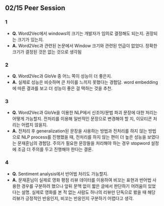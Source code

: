 ## 02/15 Peer Session

### 1
  - **Q.** Word2Vec에서 windows의 크기는 개발자가 임의로 결정해도 되는지. 권장되는 크기가 있는지.
  - **A.** Word2Vec과 관련된 논문에서 Window 크기와 관련된 언급이 없었다. 정확한 크기가 결정된 것은 없는 것으로 생각됨

### 2
  - **Q.** Word2Vec과 GloVe 중 어느 쪽이 성능이 더 좋은지.
  - **A.** 실제로 성능은 비슷하며 큰 차이를 느끼지 못했다는 경험담. word embedding에 따른 결과를 보고 더 성능이 좋은 걸 택하는 것을 추천.

### 3
  - **Q.** Word2Vec과 GloVe을 이용한 NLP에서 신조어/문법 파괴 문장에 대한 처리는 어떻게 가능할지. 전처리를 이용해 일반적인 문장으로 변경해야 할 지, 이모티콘 처리는 어렵지 않을지.
  - **A.** 전처리 후 generalization된 문장을 사용하는 방법과 전처리를 하지 않는 방법으로 NLP process를 진행했을 때, 전처리를 하지 않는 편이 더 높은 성능을 보였다는 문재훈님의 경험담. 주의가 필요한 문장들을 처리해야 하는 경우 stopword 설정에 조금 더 주의를 두고 진행해야 한다는 결론.

### 4
  - **Q.** Sentiment analysis에서 반어법 처리도 가능할지.
  - **A.** 문재훈님이 실제로 영화 평점 리뷰 데이터를 이용하여 비꼬는 표현과 반어법 사용한 경우를 구분하려 했으나 앞뒤 문맥 없이 짧은 글에서 판단하기 어려움이 있었다는 설명. 실제로 영화를 본 적 없는 사람도 하나의 리뷰만 단독으로 봤을 때 해당 리뷰가 긍정적인 반응인지, 비꼬는 반응인지 구분하기 어렵다고 생각.
